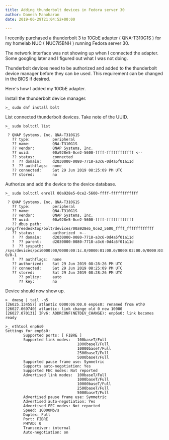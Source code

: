 ```yaml
---
title: Adding thunderbolt devices in Fedora server 30
author: Danesh Manoharan
date: 2019-06-29T21:04:52+00:00

---
```

I recently purchased a thunderbolt 3 to 10GbE adapter ( QNA-T310G1S ) for my homelab NUC ( NUC7i5BNH ) running Fedora server 30.

The network interface was not showing up when I connected the adapter. Some googling later and I figured out what I was not doing.

Thunderbolt devices need to be authorized and added to the thunderbolt device manager before they can be used. This requirement can be changed in the BIOS if desired. 

Here's how I added my 10GbE adapter.

Install the thunderbolt device manager.

<pre class="wp-block-code"><code>>_ sudo dnf install bolt</code></pre>

List connected thunderbolt devices. Take note of the UUID.

<pre class="wp-block-code"><code>>_ sudo boltctl list

 ? QNAP Systems, Inc. QNA-T310G1S
   ?? type:          peripheral
   ?? name:          QNA-T310G1S
   ?? vendor:        QNAP Systems, Inc.
   ?? uuid:          00a928e5-0ce2-5600-ffff-ffffffffffff &lt;--
   ?? status:        connected
   ?  ?? domain:     d2030000-0080-7718-a3c6-0d4a5f01a11d
   ?  ?? authflags:  none
   ?? connected:     Sat 29 Jun 2019 08:25:09 PM UTC
   ?? stored:        no</code></pre>

Authorize and add the device to the device database.

<pre class="wp-block-code"><code>>_ sudo boltctl enroll 00a928e5-0ce2-5600-ffff-ffffffffffff

 ? QNAP Systems, Inc. QNA-T310G1S
   ?? type:          peripheral
   ?? name:          QNA-T310G1S
   ?? vendor:        QNAP Systems, Inc.
   ?? uuid:          00a928e5-0ce2-5600-ffff-ffffffffffff
   ?? dbus path:     /org/freedesktop/bolt/devices/00a928e5_0ce2_5600_ffff_ffffffffffff
   ?? status:        authorized  &lt;--
   ?  ?? domain:     d2030000-0080-7718-a3c6-0d4a5f01a11d
   ?  ?? parent:     d2030000-0080-7718-a3c6-0d4a5f01a11d
   ?  ?? syspath:    /sys/devices/pci0000:00/0000:00:1c.0/0000:01:00.0/0000:02:00.0/0000:03:00.0/domain0/0-0/0-1
   ?  ?? authflags:  none
   ?? authorized:    Sat 29 Jun 2019 08:28:26 PM UTC
   ?? connected:     Sat 29 Jun 2019 08:25:09 PM UTC
   ?? stored:        Sat 29 Jun 2019 08:28:26 PM UTC
      ?? policy:     auto
      ?? key:        no</code></pre>

Device should now show up.

<pre class="wp-block-code"><code>>_ dmesg | tail -n5
[26025.134557] atlantic 0000:06:00.0 enp6s0: renamed from eth0
[26027.069740] atlantic: link change old 0 new 10000
[26027.070131] IPv6: ADDRCONF(NETDEV_CHANGE): enp6s0: link becomes ready

>_ ethtool enp6s0
Settings for enp6s0:
        Supported ports: [ FIBRE ]
        Supported link modes:   100baseT/Full 
                                1000baseT/Full 
                                10000baseT/Full 
                                2500baseT/Full 
                                5000baseT/Full 
        Supported pause frame use: Symmetric
        Supports auto-negotiation: Yes
        Supported FEC modes: Not reported
        Advertised link modes:  100baseT/Full 
                                1000baseT/Full 
                                10000baseT/Full 
                                2500baseT/Full 
                                5000baseT/Full 
        Advertised pause frame use: Symmetric
        Advertised auto-negotiation: Yes
        Advertised FEC modes: Not reported
        Speed: 10000Mb/s
        Duplex: Full
        Port: FIBRE
        PHYAD: 0
        Transceiver: internal
        Auto-negotiation: on</code></pre>